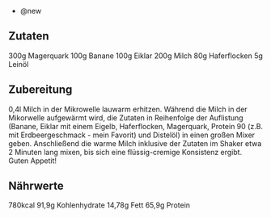 - @new

## Zutaten
300g Magerquark
100g Banane
100g Eiklar
200g Milch
80g Haferflocken
5g Leinöl

## Zubereitung

0,4l Milch in der Mikrowelle lauwarm erhitzen. Während die Milch in der Mikorwelle aufgewärmt wird, die Zutaten in Reihenfolge der Auflistung (Banane, Eiklar mit einem Eigelb, Haferflocken, Magerquark, Protein 90 (z.B. mit Erdbeergeschmack - mein Favorit) und Distelöl) in einen großen Mixer geben. Anschließend die warme Milch inklusive der Zutaten im Shaker etwa 2 Minuten lang mixen, bis sich eine flüssig-cremige Konsistenz ergibt. Guten Appetit!

## Nährwerte
780kcal
91,9g Kohlenhydrate
14,78g Fett
65,9g Protein
